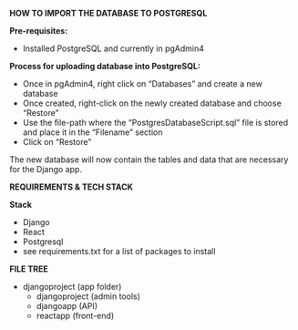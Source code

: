 **HOW TO IMPORT THE DATABASE TO POSTGRESQL**

**Pre-requisites:**
- Installed PostgreSQL and currently in pgAdmin4

**Process for uploading database into PostgreSQL:**
- Once in pgAdmin4, right click on “Databases” and create a new database
- Once created, right-click on the newly created database and choose “Restore”
- Use the file-path where the “PostgresDatabaseScript.sql” file is stored and place it in the “Filename” section
- Click on “Restore”

The new database will now contain the tables and data that are necessary for the Django app.


**REQUIREMENTS & TECH STACK**

**Stack**
- Django
- React
- Postgresql
- see requirements.txt for a list of packages to install

**FILE TREE**
- djangoproject (app folder)
  - djangoproject (admin tools)
  - djangoapp (API)
  - reactapp (front-end)


